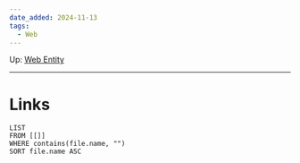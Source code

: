 ```yaml
---
date_added: 2024-11-13
tags:
  - Web
---
```

Up: [Web Entity](Web%20Entity.md)
___
 
# Links
```dataview
LIST
FROM [[]]
WHERE contains(file.name, "")
SORT file.name ASC
```
